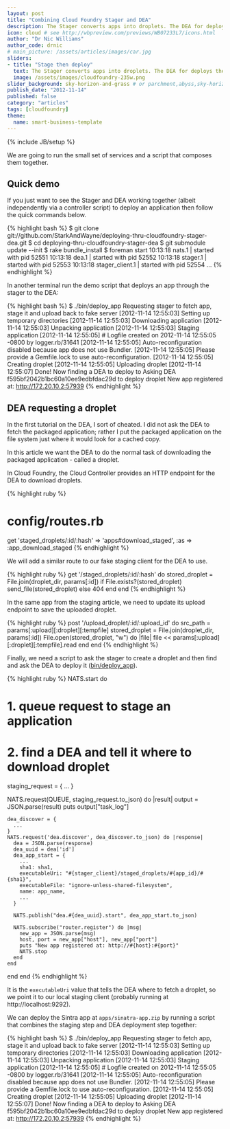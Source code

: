 ```yaml
---
layout: post
title: "Combining Cloud Foundry Stager and DEA"
description: The Stager converts apps into droplets. The DEA for deploys the droplets. In this article we put them together.
icon: cloud # see http://wbpreview.com/previews/WB07233L7/icons.html
author: "Dr Nic Williams"
author_code: drnic
# main_picture: /assets/articles/images/car.jpg
sliders:
- title: "Stage then deploy"
  text: The Stager converts apps into droplets. The DEA for deploys the droplets. Let's put them together.
  image: /assets/images/cloudfoundry-235w.png
slider_background: sky-horizon-and-grass # or parchment,abyss,sky-horizon-sky from /assets/sliders
publish_date: "2012-11-14"
published: false
category: "articles"
tags: [cloudfoundry]
theme:
  name: smart-business-template
---
```

{% include JB/setup %}

We are going to run the small set of services and a script that composes them together.

## Quick demo

If you just want to see the Stager and DEA working together (albeit independently via a controller script) to deploy an application then follow the quick commands below.

{% highlight bash %}
$ git clone git://github.com/StarkAndWayne/deploying-thru-cloudfoundry-stager-dea.git
$ cd deploying-thru-cloudfoundry-stager-dea
$ git submodule update --init
$ rake bundle_install
$ foreman start
10:13:18 nats.1          | started with pid 52551
10:13:18 dea.1           | started with pid 52552
10:13:18 stager.1        | started with pid 52553
10:13:18 stager_client.1 | started with pid 52554
...
{% endhighlight %}

In another terminal run the demo script that deploys an app through the stager to the DEA:

{% highlight bash %}
$ ./bin/deploy_app
Requesting stager to fetch app, stage it and upload back to fake server
[2012-11-14 12:55:03] Setting up temporary directories
[2012-11-14 12:55:03] Downloading application
[2012-11-14 12:55:03] Unpacking application
[2012-11-14 12:55:03] Staging application
[2012-11-14 12:55:05] # Logfile created on 2012-11-14 12:55:05 -0800 by logger.rb/31641
[2012-11-14 12:55:05] Auto-reconfiguration disabled because app does not use Bundler.
[2012-11-14 12:55:05] Please provide a Gemfile.lock to use auto-reconfiguration.
[2012-11-14 12:55:05] Creating droplet
[2012-11-14 12:55:05] Uploading droplet
[2012-11-14 12:55:07] Done!
Now finding a DEA to deploy to
Asking DEA f595bf2042b1bc60a10ee9edbfdac29d to deploy droplet
New app registered at: http://172.20.10.2:57939
{% endhighlight %}


## DEA requesting a droplet

In the first tutorial on the DEA, I sort of cheated. I did not ask the DEA to fetch the packaged application; rather I put the packaged application on the file system just where it would look for a cached copy.

In this article we want the DEA to do the normal task of downloading the packaged application - called a droplet.

In Cloud Foundry, the Cloud Controller provides an HTTP endpoint for the DEA to download droplets.

{% highlight ruby %}
# config/routes.rb
get    'staged_droplets/:id/:hash' => 'apps#download_staged', :as => :app_download_staged
{% endhighlight %}

We will add a similar route to our fake staging client for the DEA to use.

{% highlight ruby %}
get '/staged_droplets/:id/:hash' do
  stored_droplet = File.join(droplet_dir, params[:id])
  if File.exists?(stored_droplet)
    send_file(stored_droplet)
  else
    404
  end
end
{% endhighlight %}

In the same app from the staging article, we need to update its upload endpoint to save the uploaded droplet.

{% highlight ruby %}
post '/upload_droplet/:id/:upload_id' do
  src_path = params[:upload][:droplet][:tempfile]
  stored_droplet = File.join(droplet_dir, params[:id])
  File.open(stored_droplet, "w") do |file|
    file << params[:upload][:droplet][:tempfile].read
  end
end
{% endhighlight %}

Finally, we need a script to ask the stager to create a droplet and then find and ask the DEA to deploy it ([bin/deploy_app](https://github.com/StarkAndWayne/deploying-thru-cloudfoundry-stager-dea/blob/master/bin/deploy_app)).

{% highlight ruby %}
NATS.start do
  # 1. queue request to stage an application
  # 2. find a DEA and tell it where to download droplet
  
  staging_request = {
    ...
  }
  
  NATS.request(QUEUE, staging_request.to_json) do |result|
    output = JSON.parse(result)
    puts output["task_log"]
    
    dea_discover = {
      ...
    }
    NATS.request('dea.discover', dea_discover.to_json) do |response|
      dea = JSON.parse(response)
      dea_uuid = dea['id']
      dea_app_start = {
        ...
        sha1: sha1,
        executableUri: "#{stager_client}/staged_droplets/#{app_id}/#{sha1}",
        executableFile: "ignore-unless-shared-filesystem",
        name: app_name,
        ...
      }

      NATS.publish("dea.#{dea_uuid}.start", dea_app_start.to_json)

      NATS.subscribe("router.register") do |msg|
        new_app = JSON.parse(msg)
        host, port = new_app["host"], new_app["port"]
        puts "New app registered at: http://#{host}:#{port}"
        NATS.stop
      end
    end
  end
end
{% endhighlight %}

It is the `executableUri` value that tells the DEA where to fetch a droplet, so we point it to our local staging client (probably running at http://localhost:9292).

We can deploy the Sintra app at `apps/sinatra-app.zip` by running a script that combines the staging step and DEA deployment step together:

{% highlight bash %}
$ ./bin/deploy_app
Requesting stager to fetch app, stage it and upload back to fake server
[2012-11-14 12:55:03] Setting up temporary directories
[2012-11-14 12:55:03] Downloading application
[2012-11-14 12:55:03] Unpacking application
[2012-11-14 12:55:03] Staging application
[2012-11-14 12:55:05] # Logfile created on 2012-11-14 12:55:05 -0800 by logger.rb/31641
[2012-11-14 12:55:05] Auto-reconfiguration disabled because app does not use Bundler.
[2012-11-14 12:55:05] Please provide a Gemfile.lock to use auto-reconfiguration.
[2012-11-14 12:55:05] Creating droplet
[2012-11-14 12:55:05] Uploading droplet
[2012-11-14 12:55:07] Done!
Now finding a DEA to deploy to
Asking DEA f595bf2042b1bc60a10ee9edbfdac29d to deploy droplet
New app registered at: http://172.20.10.2:57939
{% endhighlight %}

